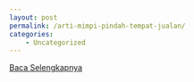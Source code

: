 ```yaml
---
layout: post
permalink: /arti-mimpi-pindah-tempat-jualan/
categories:
    - Uncategorized
---
```


[Baca Selengkapnya](/08)